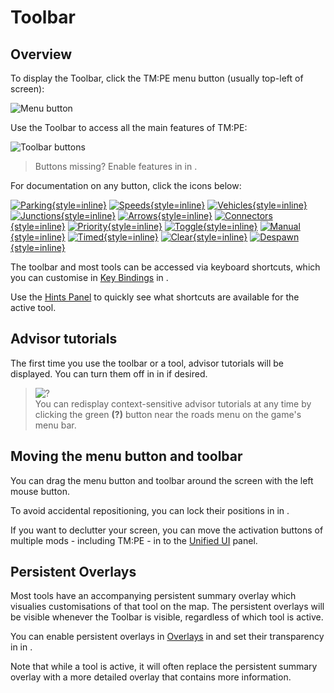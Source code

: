 # Toolbar

## Overview

To display the Toolbar, click the TM:PE menu button (usually top-left of screen):

![Menu button](btnMain.png)

Use the Toolbar to access all the main features of TM:PE:

![Toolbar buttons](uiMainWindow.png)

> Buttons missing? Enable features in [](Maintenance.md) in [](Settings.md).

For documentation on any button, click the icons below:

[![Parking](btnParkingRestrictions.png){style=inline}](Parking-Restrictions.md "Parking Restrictions")
[![Speeds](btnSpeedLimits.png){style=inline}](Speed-Limits.md "Speed Limits")
[![Vehicles](btnVehicleRestrictions.png){style=inline}](Vehicle-Restrictions.md "Vehicle Restrictions")
[![Junctions](btnJunctionRestrictions.png){style=inline}](Junction-Restrictions.md "Junction Restrictions")
[![Arrows](btnLaneArrows.png){style=inline}](Lane-Arrows.md "Lane Arrows")
[![Connectors](btnLaneConnectors.png){style=inline}](Lane-Connectors.md "Lane Connectors")
[![Priority](btnPrioritySigns.png){style=inline}](Priority-Signs.md "Priority Signs")
[![Toggle](btnToggleTL.png){style=inline}](Toggle-Traffic-Lights.md "Toggle Traffic Lights")
[![Manual](btnManualTL.png){style=inline}](Manual-Traffic-Lights.md "Manual Traffic Lights")
[![Timed](btnTimedTL.png){style=inline}](Timed-Traffic-Lights.md "Timed Traffic Lights")
[![Clear](btnClearTraffic.png){style=inline}](Clear-Traffic.md "Clear Traffic")
[![Despawn](btnToggleDespawn.png){style=inline}](Toggle-Despawn.md "Toggle Despawn")

The toolbar and most tools can be accessed via keyboard shortcuts, which you can customise
in [Key Bindings](Keybinds.md) in [](Settings.md).

Use the [Hints Panel](Hints-Panel.md) to quickly see what shortcuts are available for the active tool.

## Advisor tutorials

The first time you use the toolbar or a tool, advisor tutorials will be displayed. You can turn them off
in [](General.md) in [](Settings.md) if desired.

> ![?](iconQuestion.png)  
> You can redisplay context-sensitive advisor tutorials at any time by clicking the green **(?)** button near the roads
> menu on the game's menu bar.

## Moving the menu button and toolbar

You can drag the menu button and toolbar around the screen with the left mouse button.

To avoid accidental repositioning, you can lock their positions in [](General.md) in [](Settings.md).

If you want to declutter your screen, you can move the activation buttons of multiple mods - including TM:PE - in to
the [Unified UI](Unified-UI.md) panel.

## Persistent Overlays

Most tools have an accompanying persistent summary overlay which visualies customisations of that tool on the map. The
persistent overlays will be visible whenever the Toolbar is visible, regardless of which tool is active.

You can enable persistent overlays in [Overlays](Overlays.md) in [](Settings.md) and set their transparency
in [](General.md) in [](Settings.md).

Note that while a tool is active, it will often replace the persistent summary overlay with a more detailed overlay that
contains more information.